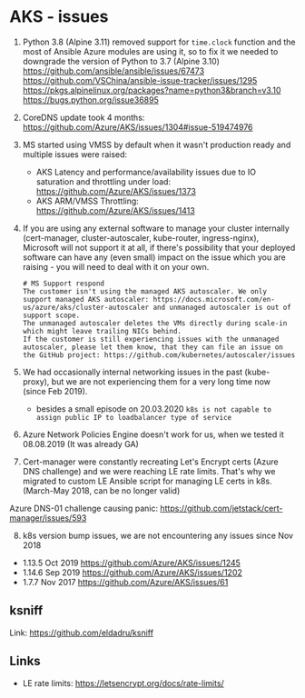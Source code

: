 # AKS - issues

1. Python 3.8 (Alpine 3.11) removed support for `time.clock` function and the most of Ansible Azure modules are using it, so to fix it we needed to downgrade the version of Python to 3.7 (Alpine 3.10)
<https://github.com/ansible/ansible/issues/67473>
<https://github.com/VSChina/ansible-issue-tracker/issues/1295>
<https://pkgs.alpinelinux.org/packages?name=python3&branch=v3.10>
<https://bugs.python.org/issue36895>

2. CoreDNS update took 4 months:
<https://github.com/Azure/AKS/issues/1304#issue-519474976>

3. MS started using VMSS by default when it wasn't production ready and multiple issues were raised:

   - AKS Latency and performance/availability issues due to IO saturation and throttling under load: <https://github.com/Azure/AKS/issues/1373>
   - AKS ARM/VMSS Throttling: <https://github.com/Azure/AKS/issues/1413>

4. If you are using any external software to manage your cluster internally (cert-manager, cluster-autoscaler, kube-router, ingress-nginx), Microsoft will not support it at all, if there's possibility that your deployed software can have any (even small) impact on the issue which you are raising - you will need to deal with it on your own.

   ```
   # MS Support respond
   The customer isn't using the managed AKS autoscaler. We only support managed AKS autoscaler: https://docs.microsoft.com/en-us/azure/aks/cluster-autoscaler and unmanaged autoscaler is out of support scope.
   The unmanaged autoscaler deletes the VMs directly during scale-in which might leave trailing NICs behind.
   If the customer is still experiencing issues with the unmanaged autoscaler, please let them know, that they can file an issue on the GitHub project: https://github.com/kubernetes/autoscaler/issues
   ```

5. We had occasionally internal networking issues in the past (kube-proxy), but we are not experiencing them for a very long time now (since Feb 2019).

   - besides a small episode on 20.03.2020 `k8s is not capable to assign public IP to loadbalancer type of service`

6. Azure Network Policies Engine doesn't work for us, when we tested it 08.08.2019 (It was already GA)

7. Cert-manager were constantly recreating Let's Encrypt certs (Azure DNS challenge) and we were reaching LE rate limits. That's why we migrated to custom LE Ansible script for managing LE certs in k8s. (March-May 2018, can be no longer valid)

Azure DNS-01 challenge causing panic: <https://github.com/jetstack/cert-manager/issues/593>

8. k8s version bump issues, we are not encountering any issues since Nov 2018

- 1.13.5 Oct 2019 <https://github.com/Azure/AKS/issues/1245>
- 1.14.6 Sep 2019 <https://github.com/Azure/AKS/issues/1202>
- 1.7.7 Nov 2017 <https://github.com/Azure/AKS/issues/61>

## ksniff

Link: <https://github.com/eldadru/ksniff>

## Links

- LE rate limits: <https://letsencrypt.org/docs/rate-limits/>

